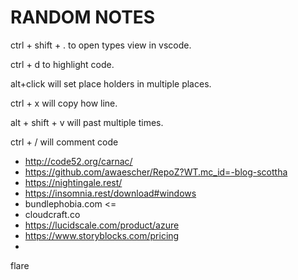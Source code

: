 # RANDOM NOTES

ctrl + shift + . to open types view in vscode.

ctrl + d to highlight code.

alt+click will set place holders in multiple places.

ctrl + x will copy how line.

alt + shift + v will past multiple times.

ctrl + / will comment code

- <http://code52.org/carnac/>
- <https://github.com/awaescher/RepoZ?WT.mc_id=-blog-scottha>
- <https://nightingale.rest/>
- <https://insomnia.rest/download#windows>
- bundlephobia.com <=
- cloudcraft.co
- <https://lucidscale.com/product/azure>
- <https://www.storyblocks.com/pricing>
- 

flare
